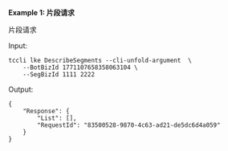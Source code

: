 **Example 1: 片段请求**

片段请求

Input: 

```
tccli lke DescribeSegments --cli-unfold-argument  \
    --BotBizId 1771107658358063104 \
    --SegBizId 1111 2222
```

Output: 
```
{
    "Response": {
        "List": [],
        "RequestId": "83500528-9870-4c63-ad21-de5dc6d4a059"
    }
}
```

